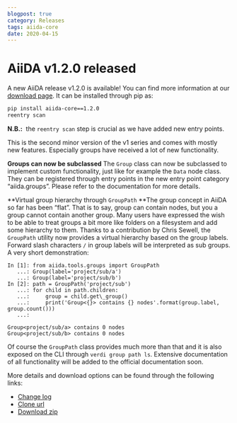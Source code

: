 ```yaml
---
blogpost: true
category: Releases
tags: aiida-core
date: 2020-04-15
---
```


# AiiDA v1.2.0 released

A new AiiDA release v1.2.0 is available! You can find more information at our [download page](/sections/download.md). It can be installed through pip as:

```bash
pip install aiida-core==1.2.0
reentry scan
```

**N.B.:**  the `reentry scan` step is crucial as we have added new entry points.

This is the second minor version of the v1 series and comes with mostly new features.
Especially groups have received a lot of new functionality.

**Groups can now be subclassed**
The `Group` class can now be subclassed to implement custom functionality, just like for example the `Data` node class. They can be registered through entry points in the new entry point category “aiida.groups”. Please refer to the documentation for more details.

**Virtual group hierarchy through `GroupPath`
**The group concept in AiiDA so far has been “flat”. That is to say, group can contain nodes, but you a group cannot contain another group. Many users have expressed the wish to be able to treat groups a bit more like folders on a filesystem and add some hierarchy to them. Thanks to a contribution by Chris Sewell, the `GroupPath` utility now provides a virtual hierarchy based on the group labels. Forward slash characters `/` in group labels will be interpreted as sub groups. A very short demonstration:

```pycon
In [1]: from aiida.tools.groups import GroupPath
   ...: Group(label='project/sub/a')
   ...: Group(label='project/sub/b')
In [2]: path = GroupPath('project/sub')   
   ...: for child in path.children:   
   ...:     group = child.get\_group()   
   ...:     print('Group<{}> contains {} nodes'.format(group.label, group.count()))   
   ...:

Group<project/sub/a> contains 0 nodes
Group<project/sub/b> contains 0 nodes
```

Of course the `GroupPath` class provides much more than that and it is also exposed on the CLI through `verdi group path ls`. Extensive documentation of all functionality will be added to the official documentation soon.

More details and download options can be found through the following links:

- [Change log](https://github.com/aiidateam/aiida-core/blob/v1.2.0/CHANGELOG.md)
- [Clone url](https://github.com/aiidateam/aiida-core/tree/v1.2.0)
- [Download zip](https://github.com/aiidateam/aiida-core/archive/v1.2.0.zip)
